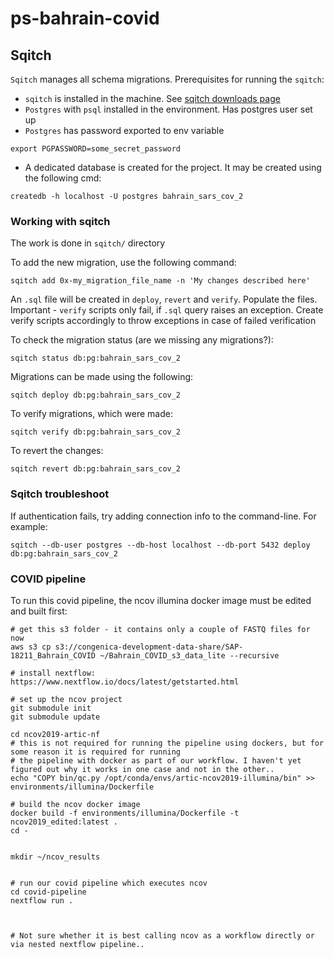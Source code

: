 # ps-bahrain-covid

## Sqitch

`Sqitch` manages all schema migrations. Prerequisites for running the `sqitch`:

* `sqitch` is installed in the machine. See [sqitch downloads page](https://sqitch.org/download/)
* `Postgres` with `psql` installed in the environment. Has postgres user set up
* `Postgres` has password exported to env variable 
```commandline
export PGPASSWORD=some_secret_password
```
* A dedicated database is created for the project. It may be created using the following cmd:
```commandline
createdb -h localhost -U postgres bahrain_sars_cov_2
```

### Working with sqitch

The work is done in `sqitch/` directory

To add the new migration, use the following command:
```commandline
sqitch add 0x-my_migration_file_name -n 'My changes described here'
```
An `.sql` file will be created in `deploy`, `revert` and `verify`. Populate the files.
Important - `verify` scripts only fail, if `.sql` query raises an exception. Create verify scripts
accordingly to throw exceptions in case of failed verification

To check the migration status (are we missing any migrations?):
```commandline
sqitch status db:pg:bahrain_sars_cov_2
```

Migrations can be made using the following:
```commandline
sqitch deploy db:pg:bahrain_sars_cov_2
```

To verify migrations, which were made:
```commandline
sqitch verify db:pg:bahrain_sars_cov_2
```

To revert the changes:
```commandline
sqitch revert db:pg:bahrain_sars_cov_2
```

### Sqitch troubleshoot

If authentication fails, try adding connection info to the command-line. For example:
```commandline
sqitch --db-user postgres --db-host localhost --db-port 5432 deploy db:pg:bahrain_sars_cov_2
```


### COVID pipeline

To run this covid pipeline, the ncov illumina docker image must be edited and built first:

```
# get this s3 folder - it contains only a couple of FASTQ files for now
aws s3 cp s3://congenica-development-data-share/SAP-18211_Bahrain_COVID ~/Bahrain_COVID_s3_data_lite --recursive

# install nextflow: https://www.nextflow.io/docs/latest/getstarted.html

# set up the ncov project
git submodule init
git submodule update

cd ncov2019-artic-nf
# this is not required for running the pipeline using dockers, but for some reason it is required for running
# the pipeline with docker as part of our workflow. I haven't yet figured out why it works in one case and not in the other..
echo "COPY bin/qc.py /opt/conda/envs/artic-ncov2019-illumina/bin" >> environments/illumina/Dockerfile

# build the ncov docker image
docker build -f environments/illumina/Dockerfile -t ncov2019_edited:latest .
cd -


mkdir ~/ncov_results


# run our covid pipeline which executes ncov
cd covid-pipeline
nextflow run .



# Not sure whether it is best calling ncov as a workflow directly or via nested nextflow pipeline..


```


